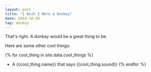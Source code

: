 ```yaml
---
layout: post
title: "I Wish I Were a Donkey"
date: 2014-10-30
tag: donkey
---
```

That's right. A donkey would be a great thing to be.

Here are some other cool things:

{% for cool_thing in site.data.cool_things %}
*  A {{cool_thing.name}} that says {{cool_thing.sound}}
{% endfor %}
